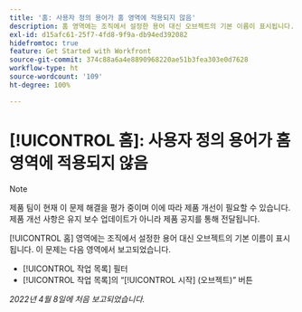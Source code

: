 ```yaml
---
title: '홈: 사용자 정의 용어가 홈 영역에 적용되지 않음'
description: 홈 영역에는 조직에서 설정한 용어 대신 오브젝트의 기본 이름이 표시됩니다. 이 문제는 여러 영역에서 보고되었습니다.
exl-id: d15afc61-25f7-4fd8-9f9a-db94ed392082
hidefromtoc: true
feature: Get Started with Workfront
source-git-commit: 374c88a6a4e8890968220ae51b3fea303e0d7628
workflow-type: ht
source-wordcount: '109'
ht-degree: 100%

---
```


# [!UICONTROL 홈]: 사용자 정의 용어가 홈 영역에 적용되지 않음

>[!NOTE]
>
>제품 팀이 현재 이 문제 해결을 평가 중이며 이에 따라 제품 개선이 필요할 수 있습니다. 제품 개선 사항은 유지 보수 업데이트가 아니라 제품 공지를 통해 전달됩니다.

[!UICONTROL 홈] 영역에는 조직에서 설정한 용어 대신 오브젝트의 기본 이름이 표시됩니다. 이 문제는 다음 영역에서 보고되었습니다.

* [!UICONTROL 작업 목록] 필터
* [!UICONTROL 작업 목록]의 “[!UICONTROL 시작] (오브젝트)” 버튼

_2022년 4월 8일에 처음 보고되었습니다._
